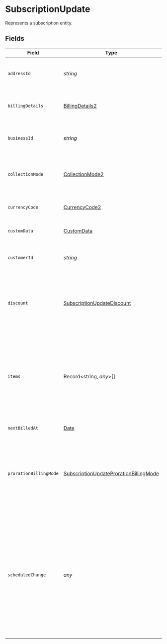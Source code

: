 # SubscriptionUpdate

Represents a subscription entity.


## Fields

| Field                                                                                                                                                                                                                                             | Type                                                                                                                                                                                                                                              | Required                                                                                                                                                                                                                                          | Description                                                                                                                                                                                                                                       | Example                                                                                                                                                                                                                                           |
| ------------------------------------------------------------------------------------------------------------------------------------------------------------------------------------------------------------------------------------------------- | ------------------------------------------------------------------------------------------------------------------------------------------------------------------------------------------------------------------------------------------------- | ------------------------------------------------------------------------------------------------------------------------------------------------------------------------------------------------------------------------------------------------- | ------------------------------------------------------------------------------------------------------------------------------------------------------------------------------------------------------------------------------------------------- | ------------------------------------------------------------------------------------------------------------------------------------------------------------------------------------------------------------------------------------------------- |
| `addressId`                                                                                                                                                                                                                                       | *string*                                                                                                                                                                                                                                          | :heavy_minus_sign:                                                                                                                                                                                                                                | Unique Paddle ID for this address entity, prefixed with `add_`.                                                                                                                                                                                   | add_01gm302t81w94gyjpjpqypkzkf                                                                                                                                                                                                                    |
| `billingDetails`                                                                                                                                                                                                                                  | [BillingDetails2](../../models/shared/billingdetails2.md)                                                                                                                                                                                         | :heavy_minus_sign:                                                                                                                                                                                                                                | Details for invoicing. Required if `collection_mode` is `manual`.                                                                                                                                                                                 |                                                                                                                                                                                                                                                   |
| `businessId`                                                                                                                                                                                                                                      | *string*                                                                                                                                                                                                                                          | :heavy_minus_sign:                                                                                                                                                                                                                                | Unique Paddle ID for this business entity, prefixed with `biz_`.                                                                                                                                                                                  | biz_01grrebrzaee2qj2fqqhmcyzaj                                                                                                                                                                                                                    |
| `collectionMode`                                                                                                                                                                                                                                  | [CollectionMode2](../../models/shared/collectionmode2.md)                                                                                                                                                                                         | :heavy_minus_sign:                                                                                                                                                                                                                                | How payment is collected. `automatic` for checkout, `manual` for invoices.                                                                                                                                                                        |                                                                                                                                                                                                                                                   |
| `currencyCode`                                                                                                                                                                                                                                    | [CurrencyCode2](../../models/shared/currencycode2.md)                                                                                                                                                                                             | :heavy_minus_sign:                                                                                                                                                                                                                                | Supported three-letter ISO 4217 currency code.                                                                                                                                                                                                    |                                                                                                                                                                                                                                                   |
| `customData`                                                                                                                                                                                                                                      | [CustomData](../../models/shared/customdata.md)                                                                                                                                                                                                   | :heavy_minus_sign:                                                                                                                                                                                                                                | Your own structured key-value data.                                                                                                                                                                                                               |                                                                                                                                                                                                                                                   |
| `customerId`                                                                                                                                                                                                                                      | *string*                                                                                                                                                                                                                                          | :heavy_minus_sign:                                                                                                                                                                                                                                | Unique Paddle ID for this customer entity, prefixed with `ctm_`.                                                                                                                                                                                  | ctm_01grnn4zta5a1mf02jjze7y2ys                                                                                                                                                                                                                    |
| `discount`                                                                                                                                                                                                                                        | [SubscriptionUpdateDiscount](../../models/shared/subscriptionupdatediscount.md)                                                                                                                                                                   | :heavy_minus_sign:                                                                                                                                                                                                                                | Details of the discount applied to this subscription. Include to add a discount to a subscription. `null` to remove a discount.                                                                                                                   |                                                                                                                                                                                                                                                   |
| `items`                                                                                                                                                                                                                                           | Record<string, *any*>[]                                                                                                                                                                                                                           | :heavy_minus_sign:                                                                                                                                                                                                                                | List of items on this subscription. Only recurring items may be added. Send the complete list of items that should be on this subscription, including existing items to retain.                                                                   |                                                                                                                                                                                                                                                   |
| `nextBilledAt`                                                                                                                                                                                                                                    | [Date](https://developer.mozilla.org/en-US/docs/Web/JavaScript/Reference/Global_Objects/Date)                                                                                                                                                     | :heavy_minus_sign:                                                                                                                                                                                                                                | RFC 3339 datetime string.                                                                                                                                                                                                                         | 2024-10-12T07:20:50.52Z                                                                                                                                                                                                                           |
| `prorationBillingMode`                                                                                                                                                                                                                            | [SubscriptionUpdateProrationBillingMode](../../models/shared/subscriptionupdateprorationbillingmode.md)                                                                                                                                           | :heavy_minus_sign:                                                                                                                                                                                                                                | How Paddle should handle proration calculation for changes made to a subscription or its items. Required when making changes that impact billing.                                                                                                 |                                                                                                                                                                                                                                                   |
| `scheduledChange`                                                                                                                                                                                                                                 | *any*                                                                                                                                                                                                                                             | :heavy_minus_sign:                                                                                                                                                                                                                                | Change that's scheduled to be applied to a subscription. When updating, you may only set to `null` to remove a scheduled change. Use the pause subscription, cancel subscription, and resume subscription operations to create scheduled changes. |                                                                                                                                                                                                                                                   |
